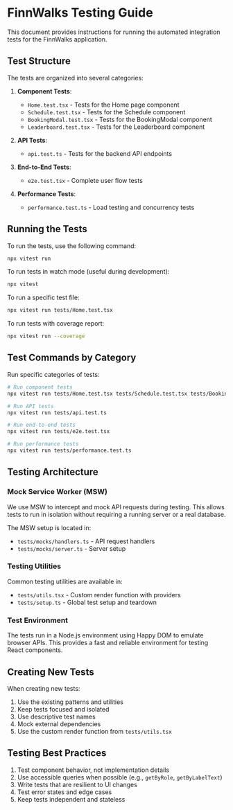 # FinnWalks Testing Guide

This document provides instructions for running the automated integration tests for the FinnWalks application.

## Test Structure

The tests are organized into several categories:

1. **Component Tests**:
   - `Home.test.tsx` - Tests for the Home page component
   - `Schedule.test.tsx` - Tests for the Schedule component
   - `BookingModal.test.tsx` - Tests for the BookingModal component
   - `Leaderboard.test.tsx` - Tests for the Leaderboard component

2. **API Tests**:
   - `api.test.ts` - Tests for the backend API endpoints

3. **End-to-End Tests**:
   - `e2e.test.tsx` - Complete user flow tests

4. **Performance Tests**:
   - `performance.test.ts` - Load testing and concurrency tests

## Running the Tests

To run the tests, use the following command:

```bash
npx vitest run
```

To run tests in watch mode (useful during development):

```bash
npx vitest
```

To run a specific test file:

```bash
npx vitest run tests/Home.test.tsx
```

To run tests with coverage report:

```bash
npx vitest run --coverage
```

## Test Commands by Category

Run specific categories of tests:

```bash
# Run component tests
npx vitest run tests/Home.test.tsx tests/Schedule.test.tsx tests/BookingModal.test.tsx tests/Leaderboard.test.tsx

# Run API tests
npx vitest run tests/api.test.ts

# Run end-to-end tests
npx vitest run tests/e2e.test.tsx

# Run performance tests
npx vitest run tests/performance.test.ts
```

## Testing Architecture

### Mock Service Worker (MSW)

We use MSW to intercept and mock API requests during testing. This allows tests to run in isolation without requiring a running server or a real database.

The MSW setup is located in:
- `tests/mocks/handlers.ts` - API request handlers
- `tests/mocks/server.ts` - Server setup

### Testing Utilities

Common testing utilities are available in:
- `tests/utils.tsx` - Custom render function with providers
- `tests/setup.ts` - Global test setup and teardown

### Test Environment

The tests run in a Node.js environment using Happy DOM to emulate browser APIs. This provides a fast and reliable environment for testing React components.

## Creating New Tests

When creating new tests:

1. Use the existing patterns and utilities
2. Keep tests focused and isolated
3. Use descriptive test names
4. Mock external dependencies
5. Use the custom render function from `tests/utils.tsx`

## Testing Best Practices

1. Test component behavior, not implementation details
2. Use accessible queries when possible (e.g., `getByRole`, `getByLabelText`)
3. Write tests that are resilient to UI changes
4. Test error states and edge cases
5. Keep tests independent and stateless